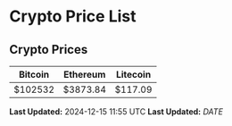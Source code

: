 # Crypto Price List

## Crypto Prices
| Bitcoin | Ethereum | Litecoin |
| ------- | -------- | -------- |
| $102532 | $3873.84 | $117.09 |
**Last Updated:** 2024-12-15 11:55 UTC
**Last Updated:** $DATE$
